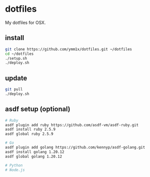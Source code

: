 # dotfiles

My dotfiles for OSX.

## install

```sh
git clone https://github.com/ymm1x/dotfiles.git ~/dotfiles
cd ~/dotfiles
./setup.sh
./deploy.sh
```

## update

```sh
git pull
./deploy.sh
```

## asdf setup (optional)

```sh
# Ruby
asdf plugin add ruby https://github.com/asdf-vm/asdf-ruby.git
asdf install ruby 2.5.9
asdf global ruby 2.5.9

# Go
asdf plugin add golang https://github.com/kennyp/asdf-golang.git
asdf install golang 1.20.12
asdf global golang 1.20.12

# Python
# Node.js
```
